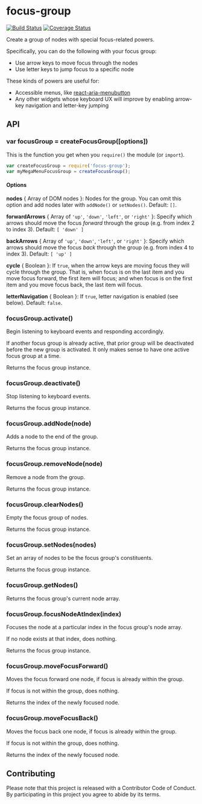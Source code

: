 # focus-group

[![Build Status](https://travis-ci.org/davidtheclark/focus-group.svg?branch=master)](https://travis-ci.org/davidtheclark/focus-group)
[![Coverage Status](https://coveralls.io/repos/github/davidtheclark/focus-group/badge.svg?branch=master)](https://coveralls.io/github/davidtheclark/focus-group?branch=master)

Create a group of nodes with special focus-related powers.

Specifically, you can do the following with your focus group:

- Use arrow keys to move focus through the nodes
- Use letter keys to jump focus to a specific node

These kinds of powers are useful for:

- Accessible menus, like [react-aria-menubutton](//github.com/davidtheclark/rreact-aria-menubutton)
- Any other widgets whose keyboard UX will improve by enabling arrow-key navigation and letter-key jumping

## API

### var focusGroup = createFocusGroup([options])

This is the function you get when you `require()` the module (or `import`).

```js
var createFocusGroup = require('focus-group');
var myMegaMenuFocusGroup = createFocusGroup();
```

#### Options

**nodes** { Array of DOM nodes }: Nodes for the group. You can omit this option and add nodes later with `addNode()` or `setNodes()`. Default: `[]`.

**forwardArrows** { Array of `'up'`, `'down'`, `'left'`, or `'right'` }: Specify which arrows should move the focus *forward* through the group (e.g. from index 2 to index 3). Default: `[ 'down' ]`

**backArrows** { Array of `'up'`, `'down'`, `'left'`, or `'right'` }: Specify which arrows should move the focus *back* through the group (e.g. from index 4 to index 3). Default: `[ 'up' ]`

**cycle** { Boolean }: If `true`, when the arrow keys are moving focus they will cycle through the group. That is, when focus is on the last item and you move focus forward, the first item will focus; and when focus is on the first item and you move focus back, the last item will focus.

**letterNavigation** { Boolean }: If `true`, letter navigation is enabled (see below). Default: `false`.

### focusGroup.activate()

Begin listening to keyboard events and responding accordingly.

If another focus group is already active, that prior group will be deactivated before the new group is activated. It only makes sense to have one active focus group at a time.

Returns the focus group instance.

### focusGroup.deactivate()

Stop listening to keyboard events.

Returns the focus group instance.

### focusGroup.addNode(node)

Adds a node to the end of the group.

Returns the focus group instance.

### focusGroup.removeNode(node)

Remove a node from the group.

Returns the focus group instance.

### focusGroup.clearNodes()

Empty the focus group of nodes.

Returns the focus group instance.

### focusGroup.setNodes(nodes)

Set an array of nodes to be the focus group's constituents.

Returns the focus group instance.

### focusGroup.getNodes()

Returns the focus group's current node array.

### focusGroup.focusNodeAtIndex(index)

Focuses the node at a particular index in the focus group's node array.

If no node exists at that index, does nothing.

Returns the focus group instance.

### focusGroup.moveFocusForward()

Moves the focus forward one node, if focus is already within the group.

If focus is not within the group, does nothing.

Returns the index of the newly focused node.

### focusGroup.moveFocusBack()

Moves the focus back one node, if focus is already within the group.

If focus is not within the group, does nothing.

Returns the index of the newly focused node.

## Contributing

Please note that this project is released with a Contributor Code of Conduct.
By participating in this project you agree to abide by its terms.
